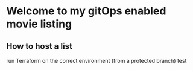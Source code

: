 # Welcome to my gitOps enabled movie listing 

## How to host a list
run Terraform on the correct environment (from a protected branch)
test